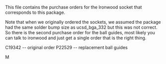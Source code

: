 This file contains the purchase orders for the Ironwood socket that corresponds to this package. 

Note that when we originally ordered the sockets, we assumed the package had the same solder bump size as ucsd_bga_332
but this was not correct. So there is the second purchase order for the ball guides, most likely you can talk to
ironwood and just get a single order that is the right thing.

C19342 -- original order
P22529 -- replacement ball guides

M
